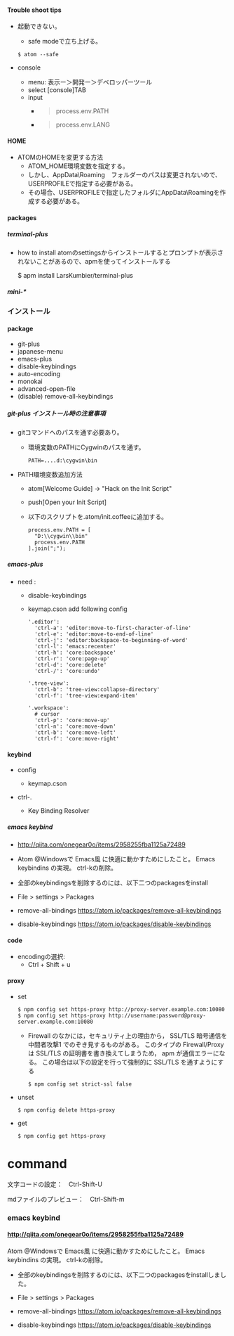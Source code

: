 #### Trouble shoot tips

- 起動できない。

  - safe modeで立ち上げる。
  ```
  $ atom --safe
  ```

- console
  - menu: 表示ー＞開発ー＞デベロッパーツール
  - select [console]TAB
  - input
    - > process.env.PATH
    - > process.env.LANG

#### HOME
- ATOMのHOMEを変更する方法
  - ATOM_HOME環境変数を指定する。
  - しかし、AppData\Roaming　フォルダーのパスは変更されないので、USERPROFILEで指定する必要がある。
  - その場合、USERPROFILEで指定したフォルダにAppData\Roamingを作成する必要がある。

#### packages

##### terminal-plus
- how to install
  atomのsettingsからインストールするとプロンプトが表示されないことがあるので、apmを使ってインストールする

    $ apm install LarsKumbier/terminal-plus

##### mini-*

### インストール

#### package
- git-plus  
- japanese-menu  
- emacs-plus
- disable-keybindings
- auto-encoding
- monokai
- advanced-open-file
- (disable) remove-all-keybindings

##### **git-plus インストール時の注意事項**

- gitコマンドへのパスを通す必要あり。
  - 環境変数のPATHにCygwinのパスを通す。

    `PATH=....d:\cygwin\bin`

- PATH環境変数追加方法

  - atom[Welcome Guide] -> "Hack on the Init Script"
  - push[Open your Init Script]
  - 以下のスクリプトを.atom/init.coffeeに追加する。

    ```
    process.env.PATH = [
      "D:\\cygwin\\bin"
      process.env.PATH
    ].join(";");
    ```

##### emacs-plus
- need :
  - disable-keybindings
  - keymap.cson add following config


        '.editor':
          'ctrl-a': 'editor:move-to-first-character-of-line'
          'ctrl-e': 'editor:move-to-end-of-line'
          'ctrl-j': 'editor:backspace-to-beginning-of-word'
          'ctrl-l': 'emacs:recenter'
          'ctrl-h': 'core:backspace'
          'ctrl-r': 'core:page-up'
          'ctrl-d': 'core:delete'
          'ctrl-/': 'core:undo'

        '.tree-view':
          'ctrl-b': 'tree-view:collapse-directory'
          'ctrl-f': 'tree-view:expand-item'

        '.workspace':
          # cursor
          'ctrl-p': 'core:move-up'
          'ctrl-n': 'core:move-down'
          'ctrl-b': 'core:move-left'
          'ctrl-f': 'core:move-right'

#### keybind

- config
  - keymap.cson

- ctrl-.
  - Key Binding Resolver

##### emacs keybind
- <http://qiita.com/onegear0o/items/2958255fba1125a72489>
- Atom @Windowsで Emacs風 に快適に動かすためにしたこと。 Emacs keybindins の実現。 ctrl-kの削除。
- 全部のkeybindingsを削除するのには、以下二つのpackagesをinstall

 - File > settings > Packages
 - remove-all-bindings https://atom.io/packages/remove-all-keybindings
 - disable-keybindings https://atom.io/packages/disable-keybindings

#### code  

- encodingの選択:
  - Ctrl + Shift + u

#### proxy
- set
  ```
  $ npm config set https-proxy http://proxy-server.example.com:10080
  $ npm config set https-proxy http://username:password@proxy-server.example.com:10080
  ```
  - Firewall のなかには，セキュリティ上の理由から， SSL/TLS 暗号通信を中間者攻撃1 でのぞき見するものがある。 このタイプの Firewall/Proxy は SSL/TLS の証明書を書き換えてしまうため， apm が通信エラーになる。 この場合は以下の設定を行って強制的に SSL/TLS を通すようにする
    ```
    $ npm config set strict-ssl false
    ```

- unset
  ```
  $ npm config delete https-proxy
  ```

- get
    ```
    $ npm config get https-proxy
    ```

# command
文字コードの設定：　Ctrl-Shift-U

mdファイルのプレビュー：　Ctrl-Shift-m

### emacs keybind

#### <http://qiita.com/onegear0o/items/2958255fba1125a72489>

Atom @Windowsで Emacs風 に快適に動かすためにしたこと。 Emacs keybindins の実現。 ctrl-kの削除。

- 全部のkeybindingsを削除するのには、以下二つのpackagesをinstallしました。

 - File > settings > Packages
 - remove-all-bindings https://atom.io/packages/remove-all-keybindings
 - disable-keybindings https://atom.io/packages/disable-keybindings
